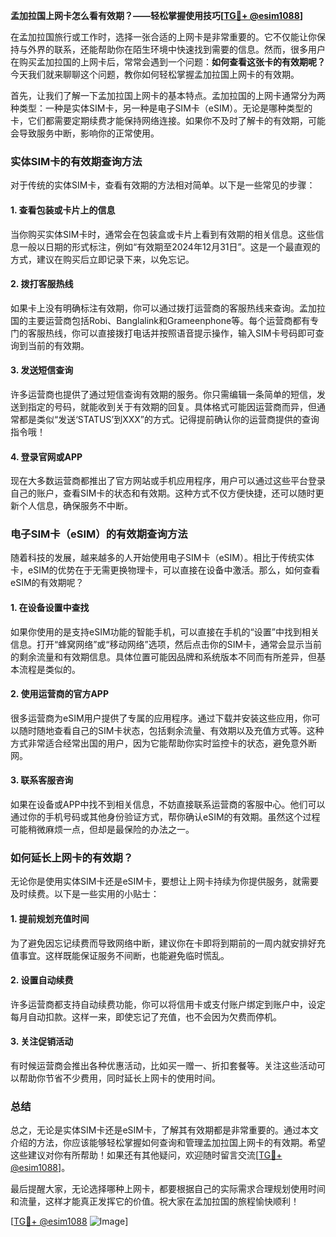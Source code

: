 **孟加拉国上网卡怎么看有效期？——轻松掌握使用技巧[[TG💪+ @esim1088](https://t.me/s/esim1088)]**

在孟加拉国旅行或工作时，选择一张合适的上网卡是非常重要的。它不仅能让你保持与外界的联系，还能帮助你在陌生环境中快速找到需要的信息。然而，很多用户在购买孟加拉国的上网卡后，常常会遇到一个问题：**如何查看这张卡的有效期呢？** 今天我们就来聊聊这个问题，教你如何轻松掌握孟加拉国上网卡的有效期。

首先，让我们了解一下孟加拉国上网卡的基本特点。孟加拉国的上网卡通常分为两种类型：一种是实体SIM卡，另一种是电子SIM卡（eSIM）。无论是哪种类型的卡，它们都需要定期续费才能保持网络连接。如果你不及时了解卡的有效期，可能会导致服务中断，影响你的正常使用。

### **实体SIM卡的有效期查询方法**

对于传统的实体SIM卡，查看有效期的方法相对简单。以下是一些常见的步骤：

#### **1. 查看包装或卡片上的信息**
当你购买实体SIM卡时，通常会在包装盒或卡片上看到有效期的相关信息。这些信息一般以日期的形式标注，例如“有效期至2024年12月31日”。这是一个最直观的方式，建议在购买后立即记录下来，以免忘记。

#### **2. 拨打客服热线**
如果卡上没有明确标注有效期，你可以通过拨打运营商的客服热线来查询。孟加拉国的主要运营商包括Robi、Banglalink和Grameenphone等。每个运营商都有专门的客服热线，你可以直接拨打电话并按照语音提示操作，输入SIM卡号码即可查询到当前的有效期。

#### **3. 发送短信查询**
许多运营商也提供了通过短信查询有效期的服务。你只需编辑一条简单的短信，发送到指定的号码，就能收到关于有效期的回复。具体格式可能因运营商而异，但通常都是类似“发送‘STATUS’到XXX”的方式。记得提前确认你的运营商提供的查询指令哦！

#### **4. 登录官网或APP**
现在大多数运营商都推出了官方网站或手机应用程序，用户可以通过这些平台登录自己的账户，查看SIM卡的状态和有效期。这种方式不仅方便快捷，还可以随时更新个人信息，确保服务不中断。

### **电子SIM卡（eSIM）的有效期查询方法**

随着科技的发展，越来越多的人开始使用电子SIM卡（eSIM）。相比于传统实体卡，eSIM的优势在于无需更换物理卡，可以直接在设备中激活。那么，如何查看eSIM的有效期呢？

#### **1. 在设备设置中查找**
如果你使用的是支持eSIM功能的智能手机，可以直接在手机的“设置”中找到相关信息。打开“蜂窝网络”或“移动网络”选项，然后点击你的SIM卡，通常会显示当前的剩余流量和有效期信息。具体位置可能因品牌和系统版本不同而有所差异，但基本流程是类似的。

#### **2. 使用运营商的官方APP**
很多运营商为eSIM用户提供了专属的应用程序。通过下载并安装这些应用，你可以随时随地查看自己的SIM卡状态，包括剩余流量、有效期以及充值方式等。这种方式非常适合经常出国的用户，因为它能帮助你实时监控卡的状态，避免意外断网。

#### **3. 联系客服咨询**
如果在设备或APP中找不到相关信息，不妨直接联系运营商的客服中心。他们可以通过你的手机号码或其他身份验证方式，帮你确认eSIM的有效期。虽然这个过程可能稍微麻烦一点，但却是最保险的办法之一。

### **如何延长上网卡的有效期？**

无论你是使用实体SIM卡还是eSIM卡，要想让上网卡持续为你提供服务，就需要及时续费。以下是一些实用的小贴士：

#### **1. 提前规划充值时间**
为了避免因忘记续费而导致网络中断，建议你在卡即将到期前的一周内就安排好充值事宜。这样既能保证服务不间断，也能避免临时慌乱。

#### **2. 设置自动续费**
许多运营商都支持自动续费功能，你可以将信用卡或支付账户绑定到账户中，设定每月自动扣款。这样一来，即使忘记了充值，也不会因为欠费而停机。

#### **3. 关注促销活动**
有时候运营商会推出各种优惠活动，比如买一赠一、折扣套餐等。关注这些活动可以帮助你节省不少费用，同时延长上网卡的使用时间。

### **总结**

总之，无论是实体SIM卡还是eSIM卡，了解其有效期都是非常重要的。通过本文介绍的方法，你应该能够轻松掌握如何查询和管理孟加拉国上网卡的有效期。希望这些建议对你有所帮助！如果还有其他疑问，欢迎随时留言交流[[TG💪+ @esim1088](https://t.me/s/esim1088)]。

最后提醒大家，无论选择哪种上网卡，都要根据自己的实际需求合理规划使用时间和流量，这样才能真正发挥它的价值。祝大家在孟加拉国的旅程愉快顺利！

[[TG💪+ @esim1088](https://t.me/s/esim1088) ![Image](https://i.postimg.cc/4NQfJmqS/Snipaste-2025-05-13-00-14-12.png)]